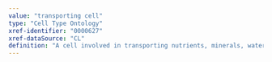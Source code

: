 ```yaml
---
value: "transporting cell"
type: "Cell Type Ontology"
xref-identifier: "0000627"
xref-dataSource: "CL"
definition: "A cell involved in transporting nutrients, minerals, water, gases and other chemicals between cells for a variety of purposes including conveying nutrition to other tissues, removing waste products from the tissues, conveying gases for respiration, distributing heat and repelling invasion of foreign substances."
---
```

